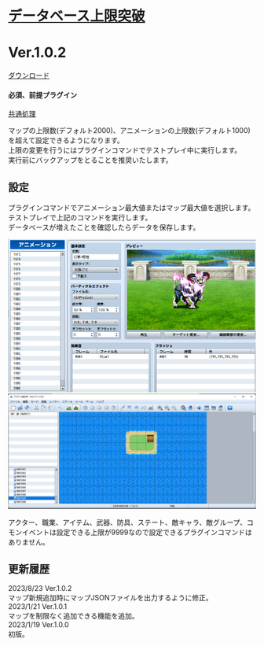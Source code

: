 # [データベース上限突破](https://raw.githubusercontent.com/nuun888/MZ/master/NUUN_SystemDatabaseUnlimited.js)
# Ver.1.0.2
[ダウンロード](https://raw.githubusercontent.com/nuun888/MZ/master/NUUN_SystemDatabaseUnlimited.js)
#### 必須、前提プラグイン
[共通処理](https://github.com/nuun888/MZ/blob/master/README/Base.md)  

マップの上限数(デフォルト2000)、アニメーションの上限数(デフォルト1000)を超えて設定できるようになります。  
上限の変更を行うにはプラグインコマンドでテストプレイ中に実行します。  
実行前にバックアップをとることを推奨いたします。  

## 設定
プラグインコマンドでアニメーション最大値またはマップ最大値を選択します。  
テストプレイで上記のコマンドを実行します。  
データベースが増えたことを確認したらデータを保存します。  

![画像](img/SystemDatabaseUnlimited1.png)  
![画像](img/SystemDatabaseUnlimited2.png)  

アクター、職業、アイテム、武器、防具、ステート、敵キャラ、敵グループ、コモンイベントは設定できる上限が9999なので設定できるプラグインコマンドはありません。  

## 更新履歴 
2023/8/23 Ver.1.0.2  
マップ新規追加時にマップJSONファイルを出力するように修正。  
2023/1/21 Ver.1.0.1  
マップを制限なく追加できる機能を追加。  
2023/1/19 Ver.1.0.0  
初版。  
